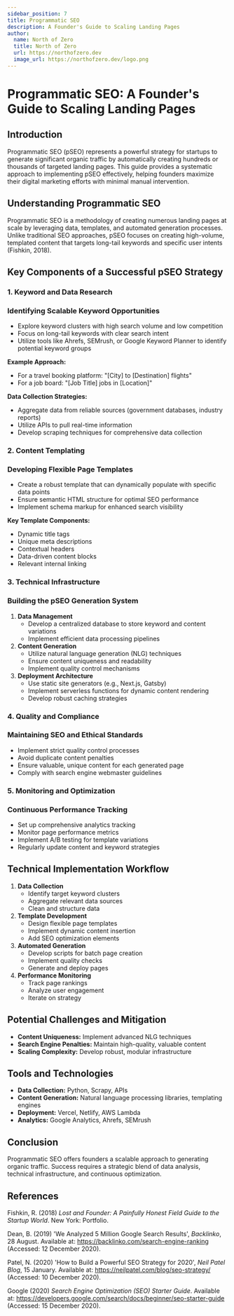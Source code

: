 ```yaml
---
sidebar_position: 7
title: Programmatic SEO
description: A Founder's Guide to Scaling Landing Pages
author:
  name: North of Zero
  title: North of Zero
  url: https://northofzero.dev
  image_url: https://northofzero.dev/logo.png
---
```


# Programmatic SEO: A Founder's Guide to Scaling Landing Pages

## Introduction

Programmatic SEO (pSEO) represents a powerful strategy for startups to generate significant organic traffic by automatically creating hundreds or thousands of targeted landing pages. This guide provides a systematic approach to implementing pSEO effectively, helping founders maximize their digital marketing efforts with minimal manual intervention.

## Understanding Programmatic SEO

Programmatic SEO is a methodology of creating numerous landing pages at scale by leveraging data, templates, and automated generation processes. Unlike traditional SEO approaches, pSEO focuses on creating high-volume, templated content that targets long-tail keywords and specific user intents (Fishkin, 2018).

## Key Components of a Successful pSEO Strategy

### 1. Keyword and Data Research

### Identifying Scalable Keyword Opportunities

- Explore keyword clusters with high search volume and low competition
- Focus on long-tail keywords with clear search intent
- Utilize tools like Ahrefs, SEMrush, or Google Keyword Planner to identify potential keyword groups

**Example Approach:**

- For a travel booking platform: "[City] to [Destination] flights"
- For a job board: "[Job Title] jobs in [Location]"

**Data Collection Strategies:**

- Aggregate data from reliable sources (government databases, industry reports)
- Utilize APIs to pull real-time information
- Develop scraping techniques for comprehensive data collection

### 2. Content Templating

### Developing Flexible Page Templates

- Create a robust template that can dynamically populate with specific data points
- Ensure semantic HTML structure for optimal SEO performance
- Implement schema markup for enhanced search visibility

**Key Template Components:**

- Dynamic title tags
- Unique meta descriptions
- Contextual headers
- Data-driven content blocks
- Relevant internal linking

### 3. Technical Infrastructure

### Building the pSEO Generation System

1. **Data Management**
   - Develop a centralized database to store keyword and content variations
   - Implement efficient data processing pipelines
2. **Content Generation**
   - Utilize natural language generation (NLG) techniques
   - Ensure content uniqueness and readability
   - Implement quality control mechanisms
3. **Deployment Architecture**
   - Use static site generators (e.g., Next.js, Gatsby)
   - Implement serverless functions for dynamic content rendering
   - Develop robust caching strategies

### 4. Quality and Compliance

### Maintaining SEO and Ethical Standards

- Implement strict quality control processes
- Avoid duplicate content penalties
- Ensure valuable, unique content for each generated page
- Comply with search engine webmaster guidelines

### 5. Monitoring and Optimization

### Continuous Performance Tracking

- Set up comprehensive analytics tracking
- Monitor page performance metrics
- Implement A/B testing for template variations
- Regularly update content and keyword strategies

## Technical Implementation Workflow

1. **Data Collection**
   - Identify target keyword clusters
   - Aggregate relevant data sources
   - Clean and structure data
2. **Template Development**
   - Design flexible page templates
   - Implement dynamic content insertion
   - Add SEO optimization elements
3. **Automated Generation**
   - Develop scripts for batch page creation
   - Implement quality checks
   - Generate and deploy pages
4. **Performance Monitoring**
   - Track page rankings
   - Analyze user engagement
   - Iterate on strategy

## Potential Challenges and Mitigation

- **Content Uniqueness:** Implement advanced NLG techniques
- **Search Engine Penalties:** Maintain high-quality, valuable content
- **Scaling Complexity:** Develop robust, modular infrastructure

## Tools and Technologies

- **Data Collection:** Python, Scrapy, APIs
- **Content Generation:** Natural language processing libraries, templating engines
- **Deployment:** Vercel, Netlify, AWS Lambda
- **Analytics:** Google Analytics, Ahrefs, SEMrush

## Conclusion

Programmatic SEO offers founders a scalable approach to generating organic traffic. Success requires a strategic blend of data analysis, technical infrastructure, and continuous optimization.

## References

Fishkin, R. (2018) _Lost and Founder: A Painfully Honest Field Guide to the Startup World_. New York: Portfolio.

Dean, B. (2019) 'We Analyzed 5 Million Google Search Results', _Backlinko_, 28 August. Available at: https://backlinko.com/search-engine-ranking (Accessed: 12 December 2020).

Patel, N. (2020) 'How to Build a Powerful SEO Strategy for 2020', _Neil Patel Blog_, 15 January. Available at: https://neilpatel.com/blog/seo-strategy/ (Accessed: 10 December 2020).

Google (2020) _Search Engine Optimization (SEO) Starter Guide_. Available at: https://developers.google.com/search/docs/beginner/seo-starter-guide (Accessed: 15 December 2020).
